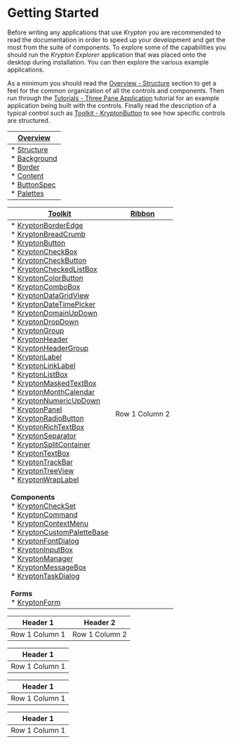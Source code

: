 # Getting Started

Before writing any applications that use *Krypton* you are recommended to read the documentation in order to speed up your development and get the most from the suite of components. To explore some of the capabilities you should run the *Krypton Explorer* application that was placed onto the desktop during installation. You can then explore the various example applications.

As a minimum you should read the [Overview - Structure](Overview/Structure.md) section to get a feel for the common organization of all the controls and components. Then run through the [Tutorials - Three Pane Application](Tutorials/Three%20Pane%20Application.md) tutorial for an example application being built with the controls. Finally read the description of a typical control such as [Toolkit - KryptonButton](Toolkit/KryptonButton.md) to see how specific controls are structured.

| [Overview](intro.md)                                                                 |
|--------------------------------------------------------------------------|
| * [Structure](Overview/Structure.md)<br>  * [Background](Overview/Background.md)<br>  * [Border](Overview/Border.md)<br>  * [Content](Overview/Content.md)<br>  * [ButtonSpec](Overview/ButtonSpec.md)<br>  * [Palettes](Overview/Palettes.md) |

| [Toolkit](Krypton_Toolkit.md)       | [Ribbon](Krypton_Ribbon.md)       |
|----------------|----------------|
| * [KryptonBorderEdge](Toolkit/KryptonBorderEdge.md)  <br> * [KryptonBreadCrumb](Toolkit/KryptonBreadCrumb.md)  <br> * [KryptonButton](Toolkit/KryptonButton.md)  <br> * [KryptonCheckBox](Toolkit/KryptonCheckBox.md)  <br> * [KryptonCheckButton](Toolkit/KryptonCheckButton.md)  <br> * [KryptonCheckedListBox](Toolkit/KryptonCheckedListBox.md) <br> * [KryptonColorButton](Toolkit/KryptonColorButton.md)  <br> * [KryptonComboBox](Toolkit/KryptonComboBox.md)  <br> * [KryptonDataGridView](Toolkit/KryptonDataGridView.md)  <br> *  [KryptonDateTimePicker](Toolkit/KryptonDateTimePicker.md)   <br> * [KryptonDomainUpDown](Toolkit/KryptonDomainUpDown.md)  <br> * [KryptonDropDown](Toolkit/KryptonDropButton.md) <br> * [KryptonGroup](Toolkit/KryptonGroup.md)  <br> * [KryptonHeader](Toolkit/KryptonHeader.md)  <br> * [KryptonHeaderGroup](Toolkit/KryptonHeaderGroup.md)  <br> * [KryptonLabel](Toolkit/KryptonLabel.md)  <br> * [KryptonLinkLabel](Toolkit/KryptonLinkLabel.md)  <br> * [KryptonListBox](Toolkit/KryptonListBox.md) <br> * [KryptonMaskedTextBox](Toolkit/KryptonMaskedTextBox.md)  <br> * [KryptonMonthCalendar](Toolkit/KryptonMonthCalendar.md)  <br> * [KryptonNumericUpDown](Toolkit/KryptonNumericUpDown.md)  <br> * [KryptonPanel](Toolkit/KryptonPanel.md)  <br> * [KryptonRadioButton](Toolkit/KryptonRadioButton.md)  <br> * [KryptonRichTextBox](Toolkit/KryptonRichTextBox.md)  <br> * [KryptonSeparator](Toolkit/KryptonSeparator.md)  <br> * [KryptonSplitContainer](Toolkit/KryptonSplitContainer.md)  <br> * [KryptonTextBox](Toolkit/KryptonTextBox.md)  <br> * [KryptonTrackBar](Toolkit/KryptonTrackBar.md)  <br> * [KryptonTreeView](Toolkit/KryptonTreeView.md)  <br> * [KryptonWrapLabel](Toolkit/KryptonWrapLabel.md) <br> <br> **Components**  <br> * [KryptonCheckSet](Toolkit/KryptonCheckSet.md)  <br> * [KryptonCommand](Toolkit/KryptonCommand.md)  <br> * [KryptonContextMenu](Toolkit/KryptonContextMenu.md)  <br> * [KryptonCustomPaletteBase](Toolkit/KryptonCustomPaletteBase.md) <br> * [KryptonFontDialog](Toolkit/KryptonFontDialog.md) <br> * [KryptonInputBox](Toolkit/KryptonInputBox.md)  <br> * [KryptonManager](Toolkit/KryptonManager.md)  <br> * [KryptonMessageBox](Toolkit/KryptonMessageBox.md)  <br> * [KryptonTaskDialog](Toolkit/KryptonTaskDialog.md) <br> <br> **Forms**  <br> * [KryptonForm](Toolkit/KryptonForm.md)| Row 1 Column 2 |

| Header 1       | Header 2       |
|----------------|----------------|
| Row 1 Column 1 | Row 1 Column 2 |

| Header 1       |
|----------------|
| Row 1 Column 1 |

| Header 1       |
|----------------|
| Row 1 Column 1 |

| Header 1       |
|----------------|
| Row 1 Column 1 |